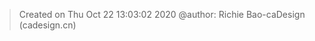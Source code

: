 


> Created on Thu Oct 22 13:03:02 2020 @author: Richie Bao-caDesign (cadesign.cn)


<!--stackedit_data:
eyJoaXN0b3J5IjpbNjE4ODA4MzM1LDczMDk5ODExNl19
-->